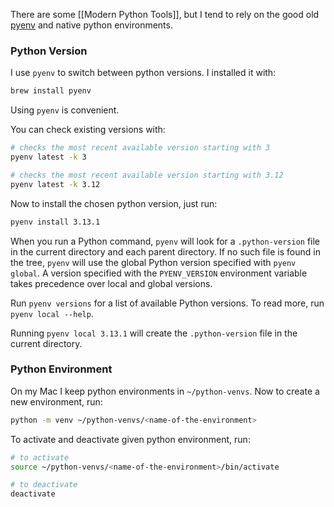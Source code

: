 There are some [[Modern Python Tools]], but I tend to rely on the good old [pyenv](https://github.com/pyenv/pyenv) and native python environments.

### Python Version

I use `pyenv` to switch between python versions.
I installed it with:

```bash
brew install pyenv
```

Using `pyenv` is convenient.

You can check existing versions with:

```bash
# checks the most recent available version starting with 3
pyenv latest -k 3

# checks the most recent available version starting with 3.12
pyenv latest -k 3.12
```

Now to install the chosen python version, just run:

```bash
pyenv install 3.13.1
```

When you run a Python command, `pyenv` will look for a `.python-version` file in the current directory and each parent directory. If no such file is found in the tree, `pyenv` will use the global Python version specified with `pyenv global`. A version specified with the `PYENV_VERSION` environment variable takes precedence over local and global versions.

Run `pyenv versions` for a list of available Python versions. To read more, run `pyenv local --help`.

Running `pyenv local 3.13.1` will create the `.python-version` file in the current directory.

### Python Environment

On my Mac I keep python environments in `~/python-venvs`. Now to create a new environment, run:

```bash
python -m venv ~/python-venvs/<name-of-the-environment>
```

To activate and deactivate given python environment, run:

```bash
# to activate
source ~/python-venvs/<name-of-the-environment>/bin/activate

# to deactivate 
deactivate
```
